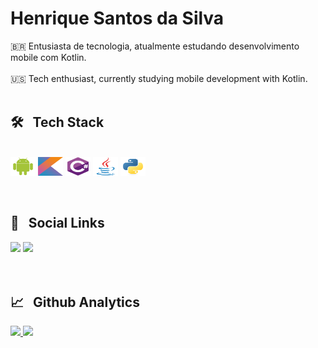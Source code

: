 # Henrique Santos da Silva

🇧🇷 Entusiasta de tecnologia, atualmente estudando desenvolvimento mobile com Kotlin. <br/></br>
🇺🇸 Tech enthusiast, currently studying mobile development with Kotlin.
<br/><br/>

## 🛠️ &nbsp; Tech Stack
<div style="display: inline_block"><br>
  <img align="center" alt="Henrique-Android" height="30" width="40" src="https://raw.githubusercontent.com/devicons/devicon/master/icons/android/android-plain.svg">
  <img align="center" alt="Henrique-Kotlin" height="30" width="40" src="https://raw.githubusercontent.com/devicons/devicon/master/icons/kotlin/kotlin-original.svg">
  <img align="center" alt="Henrique-CSharp" height="30" width="40" src="https://raw.githubusercontent.com/devicons/devicon/master/icons/csharp/csharp-original.svg">
  <img align="center" alt="Henrique-Java" height="30" width="40" src="https://raw.githubusercontent.com/devicons/devicon/master/icons/java/java-original.svg">
  <img align="center" alt="Henrique-Python" height="30" width="40" src="https://raw.githubusercontent.com/devicons/devicon/master/icons/python/python-original.svg">
 <!--- <img align="center" alt="Henrique-Typescript" height="30" width="40" src="https://raw.githubusercontent.com/devicons/devicon/master/icons/typescript/typescript-original.svg">
  <img align="center" alt="Henrique-NodeJs" height="30" width="40" src="https://raw.githubusercontent.com/devicons/devicon/master/icons/nodejs/nodejs-original.svg">
<img align="center" alt="Henrique-Flutter" height="30" width="40" src="https://raw.githubusercontent.com/devicons/devicon/master/icons/flutter/flutter-original.svg">
  <img align="center" alt="Henrique-Angular" height="30" width="40" src="https://raw.githubusercontent.com/devicons/devicon/master/icons/angularjs/angularjs-original.svg"> --->
</div>
<br/><br/>

## 🙂 &nbsp; Social Links
<div> 
  <a href = "mailto:henriquesantos122@gmail.com"><img src="https://img.shields.io/badge/-Gmail-%23333?style=for-the-badge&logo=gmail&logoColor=white" target="_blank"></a>
  <a href="https://www.linkedin.com/in/henrique-santos-da-silva/" target="_blank"><img src="https://img.shields.io/badge/-LinkedIn-%230077B5?style=for-the-badge&logo=linkedin&logoColor=white" target="_blank"></a> 
</div>
<br/><br/>

## 📈 &nbsp; Github Analytics
<div>
  <a href="https://github.com/Henrique-Santos-da-Silva">
  <img height="180em" src="https://github-readme-stats.vercel.app/api?username=Henrique-Santos-da-Silva&show_icons=true&theme=dracula&include_all_commits=true&count_private=true"/>
  <img height="180em" src="https://github-readme-stats.vercel.app/api/top-langs/?username=Henrique-Santos-da-Silva&layout=compact&langs_count=7&theme=dracula"/>
</div>
